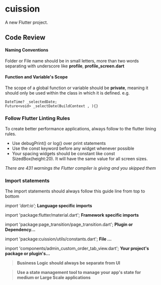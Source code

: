 # cuission

A new Flutter project.

## **Code Review** ##

#### **Naming Conventions** ####
Folder or File name should be in small letters, more than two words separating with underscore like **profile**, **profile_screen.dart**

#### **Function and Variable's Scope** ####
The scope of a global function or variable should be **private**, meaning it should only be used within the class in which it is defined.
e.g.

    DateTime? _selectedDate;
    Future<void> _selectDate(BuildContext , ){}

 ### Follow Flutter Linting Rules ###

To create better performance applications, always follow to the flutter lining rules.

* Use debugPrint() or log() over print statements
* Use the const keyword before any widget whenever possible
* Your spacing widgets should be constant like const SizedBox(height:20). It will have the same value for all screen sizes.

_There are 431 warnings the Flutter compiler is giving and you skipped them_

### Import statements ###

The import statements should always follow this guide line from top to bottom

_import 'dart:io';_ **Language specific imports**

import 'package:flutter/material.dart'; **Framework specific imports**

import 'package:page_transition/page_transition.dart'; **Plugin or Dependency...**

import 'package:cuission/utils/constants.dart'; **File ...**

import 'components/admin_custom_order_tab_view.dart'; **Your project's package or plugin's...**

 >  __Business Logic should always be separate from UI__

 >  __Use a state management tool to manage your app's state for medium or Large Scale applications__